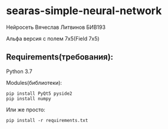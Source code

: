 # searas-simple-neural-network
Нейросеть Вячеслав Литвинов БИВ193

Альфа версия с полем 7х5(Field 7x5)
## Requirements(требования):
Python 3.7

Modules(библиотеки):
    
    pip install PyQt5 pyside2
    pip install numpy
    
  
Или же просто:

    pip install -r requirements.txt

